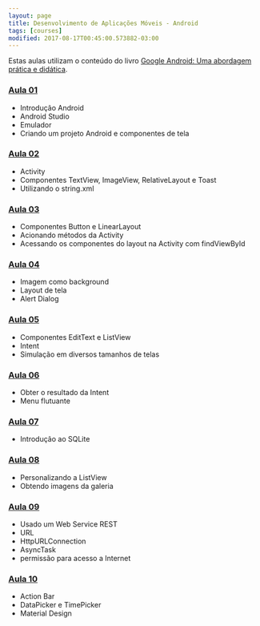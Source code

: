 ```yaml
---
layout: page
title: Desenvolvimento de Aplicações Móveis - Android
tags: [courses]
modified: 2017-08-17T00:45:00.573882-03:00
---
```


Estas aulas utilizam o conteúdo do livro [Google Android: Uma abordagem prática e didática](https://leanpub.com/google-android).

### <a href="https://docs.google.com/presentation/d/1wRPq9n-7-zvrgkA8BVSuiPb8Lx-fP0TBL3zoht2vU_k" target="_blank">Aula 01</a>
* Introdução Android
* Android Studio
* Emulador
* Criando um projeto Android e componentes de tela

### <a href="https://docs.google.com/presentation/d/1WuIRzlaTqO6hASsYLevCWooQgTHg-LZzZkDD-kxEtEs" target="_blank">Aula 02</a>
* Activity
* Componentes TextView, ImageView, RelativeLayout e Toast
* Utilizando o string.xml

### <a href="https://docs.google.com/presentation/d/1PWpRVVR9CGjysvxw1rPQDWPOdTrqazDSK7N3cgASQRI" target="_blank">Aula 03</a>
* Componentes Button e LinearLayout
* Acionando métodos da Activity
* Acessando os componentes do layout na Activity com findViewById

### <a href="https://docs.google.com/presentation/d/1ZT9S3z2NdsCgVnGoPvxlxayW9-GqLtTXzHdCMjTS3OI" target="_blank">Aula 04</a>
* Imagem como background
* Layout de tela 
* Alert Dialog

### <a href="https://docs.google.com/presentation/d/1VJFynMe1IZr8mFoSMHYTJdDI_NPc_u-5UwzsLX6p9PA" target="_blank">Aula 05</a>
* Componentes EditText e ListView
* Intent
* Simulação em diversos tamanhos de telas

### <a href="https://docs.google.com/presentation/d/16UkbkfCQ9gUdIorTA2Tq1QJ6JL0GTqYOr2gsTdkB4oo" target="_blank">Aula 06</a>
* Obter o resultado da Intent
* Menu flutuante

### <a href="https://docs.google.com/presentation/d/1jWcgdVR7i1MK8pu2JwMOge16LFL-gJl37IzbItKxN1U" target="_blank">Aula 07</a>
* Introdução ao SQLite

### <a href="https://docs.google.com/presentation/d/1du3boJyHWUvcv2VOZi9zhN-ShNzGr54fpppzpOsIsZA" target="_blank">Aula 08</a>
* Personalizando a ListView
* Obtendo imagens da galeria

### <a href="https://docs.google.com/presentation/d/1PjOp7ZraTcjQrmBjxbACVMIoOcTvjD_EdX8l2bxcUV0" target="_blank">Aula 09</a>
* Usado um Web Service REST
* URL
* HttpURLConnection
* AsyncTask
* permissão para acesso a Internet

### <a href="https://docs.google.com/presentation/d/1NhIhHNX7E0ugulF2LxZqxE4ZF7BifwTSYgAf_0KsAgY" target="_blank">Aula 10</a>
* Action Bar
* DataPicker e TimePicker
* Material Design